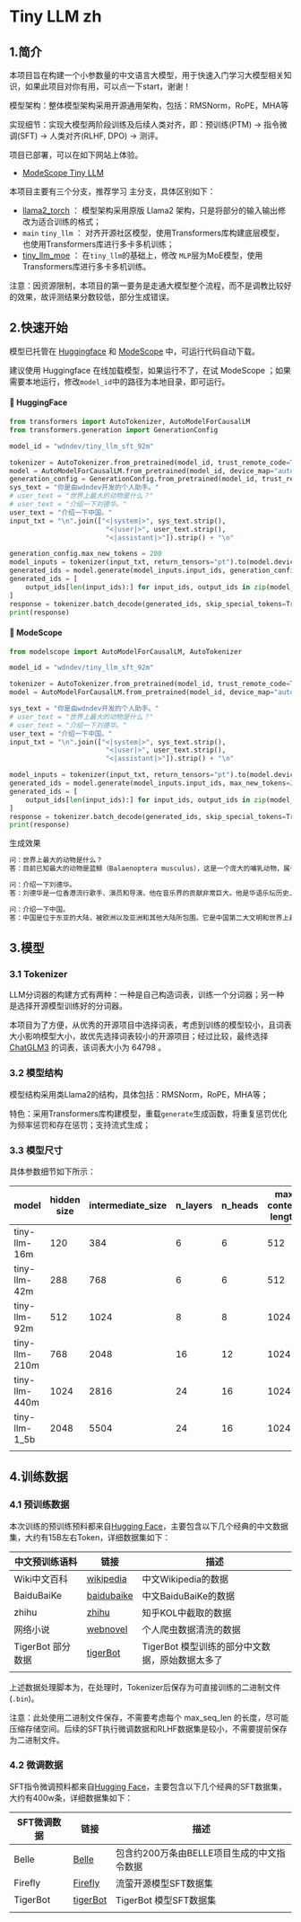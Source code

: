 # Tiny LLM zh

## 1.简介

本项目旨在构建一个小参数量的中文语言大模型，用于快速入门学习大模型相关知识，如果此项目对你有用，可以点一下start，谢谢！

模型架构：整体模型架构采用开源通用架构，包括：RMSNorm，RoPE，MHA等

实现细节：实现大模型两阶段训练及后续人类对齐，即：预训练(PTM) -> 指令微调(SFT) -> 人类对齐(RLHF, DPO) -> 测评。

项目已部署，可以在如下网站上体验。

- [ModeScope Tiny LLM](https://www.modelscope.cn/studios/wdndev/tiny_llm_92m_demo/summary)

本项目主要有三个分支，推荐学习 主分支，具体区别如下：

- [llama2_torch](https://github.com/wdndev/tiny-llm-zh/tree/llama2_torch) ： 模型架构采用原版 Llama2 架构，只是将部分的输入输出修改为适合训练的格式；
- `main`   `tiny_llm` ： 对齐开源社区模型，使用Transformers库构建底层模型，也使用Transformers库进行多卡多机训练；
- [tiny_llm_moe](https://github.com/wdndev/tiny-llm-zh/tree/tiny_llm_moe) ： 在`tiny_llm`的基础上，修改 `MLP`层为MoE模型，使用Transformers库进行多卡多机训练。

注意：因资源限制，本项目的第一要务是走通大模型整个流程，而不是调教比较好的效果，故评测结果分数较低，部分生成错误。

## 2.快速开始

模型已托管在 [Huggingface](https://huggingface.co/wdndev/tiny_llm_sft_92m) 和 [ModeScope](https://www.modelscope.cn/models/wdndev/tiny_llm_sft_92m) 中，可运行代码自动下载。

建议使用 Huggingface 在线加载模型，如果运行不了，在试 ModeScope ；如果需要本地运行，修改`model_id`中的路径为本地目录，即可运行。

#### 🤗 HuggingFace

```python
from transformers import AutoTokenizer, AutoModelForCausalLM
from transformers.generation import GenerationConfig

model_id = "wdndev/tiny_llm_sft_92m"

tokenizer = AutoTokenizer.from_pretrained(model_id, trust_remote_code=True)
model = AutoModelForCausalLM.from_pretrained(model_id, device_map="auto", trust_remote_code=True)
generation_config = GenerationConfig.from_pretrained(model_id, trust_remote_code=True)
sys_text = "你是由wdndev开发的个人助手。"
# user_text = "世界上最大的动物是什么？"
# user_text = "介绍一下刘德华。"
user_text = "介绍一下中国。"
input_txt = "\n".join(["<|system|>", sys_text.strip(), 
                        "<|user|>", user_text.strip(), 
                        "<|assistant|>"]).strip() + "\n"

generation_config.max_new_tokens = 200
model_inputs = tokenizer(input_txt, return_tensors="pt").to(model.device)
generated_ids = model.generate(model_inputs.input_ids, generation_config=generation_config)
generated_ids = [
    output_ids[len(input_ids):] for input_ids, output_ids in zip(model_inputs.input_ids, generated_ids)
]
response = tokenizer.batch_decode(generated_ids, skip_special_tokens=True)[0]
print(response)
```

#### 🤖 ModeScope

```python
from modelscope import AutoModelForCausalLM, AutoTokenizer

model_id = "wdndev/tiny_llm_sft_92m"

tokenizer = AutoTokenizer.from_pretrained(model_id, trust_remote_code=True)
model = AutoModelForCausalLM.from_pretrained(model_id, device_map="auto", trust_remote_code=True)

sys_text = "你是由wdndev开发的个人助手。"
# user_text = "世界上最大的动物是什么？"
# user_text = "介绍一下刘德华。"
user_text = "介绍一下中国。"
input_txt = "\n".join(["<|system|>", sys_text.strip(), 
                        "<|user|>", user_text.strip(), 
                        "<|assistant|>"]).strip() + "\n"

model_inputs = tokenizer(input_txt, return_tensors="pt").to(model.device)
generated_ids = model.generate(model_inputs.input_ids, max_new_tokens=200)
generated_ids = [
    output_ids[len(input_ids):] for input_ids, output_ids in zip(model_inputs.input_ids, generated_ids)
]
response = tokenizer.batch_decode(generated_ids, skip_special_tokens=True)[0]
print(response)
```


生成效果
```bash
问：世界上最大的动物是什么？
答：目前已知最大的动物是蓝鲸（Balaenoptera musculus），这是一个庞大的哺乳动物，属于须鲸亚目、须鲸科中的最大物种。蓝鲸的身长可达30米以上，体重可达175吨。它们在海洋中生活，主要以浮游生物为食，如甲壳类动物和小型鱼类等。由于其巨大的体型和复杂的生态群落，蓝鲸成为海洋旅游的热门景点之一。

问：介绍一下刘德华。
答：刘德华是一位香港流行歌手、演员和导演，他在音乐界的贡献非常巨大。他是华语乐坛历史上最伟大的艺人之一，代表作品包括《爱我身体》和《肥皂泡》。他也经常参演电影和电视剧，并在电视上受到好评。

问：介绍一下中国。
答：中国是位于东亚的大陆，被欧洲以及亚洲和其他大陆所包围。它是中国第二大文明和世界上最大的经济体之一。中国的历史可以追溯到公元前5000年左右，从古至今都有其独特的文化和语言传承者。

```

## 3.模型

### 3.1 Tokenizer

LLM分词器的构建方式有两种：一种是自己构造词表，训练一个分词器；另一种是选择开源模型训练好的分词器。

本项目为了方便，从优秀的开源项目中选择词表，考虑到训练的模型较小，且词表大小影响模型大小，故优先选择词表较小的开源项目；经过比较，最终选择 [ChatGLM3](https://huggingface.co/THUDM/chatglm3-6b) 的词表，该词表大小为 64798 。

### 3.2 模型结构

模型结构采用类Llama2的结构，具体包括：RMSNorm，RoPE，MHA等；

特色：采用Transformers库构建模型，重载`generate`生成函数，将重复惩罚优化为频率惩罚和存在惩罚；支持流式生成；


### 3.3 模型尺寸

具体参数细节如下所示：

| model            | hidden size | intermediate_size | n_layers | n_heads | max context length | params | vocab size |
| ---------------- | ----------- | ----------------- | -------- | ------- | ------------------ | ------ | ---------- |
| tiny-llm-16m     | 120   | 384        | 6       | 6          | 512                | 16M     | 64798      |
| tiny-llm-42m     | 288   | 768        | 6       | 6          | 512                | 42M     | 64798      |
| tiny-llm-92m     | 512   | 1024       | 8       | 8          | 1024               | 92M     | 64798      |
| tiny-llm-210m    | 768   | 2048       | 16      | 12         | 1024               | 210M    | 64798      |
| tiny-llm-440m    | 1024  | 2816       | 24      | 16         | 1024               | 440M    | 64798      |
| tiny-llm-1_5b    | 2048  | 5504       | 24      | 16         | 1024               | 1.5B    | 64798      |
|  |  |  |  |  |  |  |  |


## 4.训练数据

### 4.1 预训练数据

本次训练的预训练预料都来自[Hugging Face](https://huggingface.co/)，主要包含以下几个经典的中文数据集，大约有15B左右Token，详细数据集如下：

| 中文预训练语料    | 链接                                                         | 描述                                            |
| ----------------- | ------------------------------------------------------------ | ----------------------------------------------- |
| Wiki中文百科      | [wikipedia](https://huggingface.co/datasets/pleisto/wikipedia-cn-20230720-filtered) | 中文Wikipedia的数据                             |
| BaiduBaiKe        | [baidubaike](https://huggingface.co/datasets/xuqinyang/BaiduBaike-5.63M) | 中文BaiduBaiKe的数据                            |
| zhihu             | [zhihu](https://huggingface.co/datasets/wangrui6/Zhihu-KOL)  | 知乎KOL中截取的数据                             |
| 网络小说      | [webnovel](https://huggingface.co/datasets/wdndev/webnovel-chinese) | 个人爬虫数据清洗的数据                             |
| TigerBot 部分数据 | [tigerBot](https://huggingface.co/datasets/TigerResearch/pretrain_zh) | TigerBot 模型训练的部分中文数据，原始数据太多了 |
|                   |                                                              |                                                 |

上述数据处理脚本为，在处理时，Tokenizer后保存为可直接训练的二进制文件(`.bin`)。

注意：此处使用二进制文件保存，不需要考虑每个 max_seq_len 的长度，尽可能压缩存储空间。后续的SFT执行微调数据和RLHF数据集是较小，不需要提前保存为二进制文件。


### 4.2 微调数据

SFT指令微调预料都来自[Hugging Face](https://huggingface.co/)，主要包含以下几个经典的SFT数据集，大约有400w条，详细数据集如下：

| SFT微调数据 | 链接                                                         | 描述                                       |
| ----------- | ------------------------------------------------------------ | ------------------------------------------ |
| Belle       | [Belle](https://huggingface.co/datasets/BelleGroup/train_2M_CN) | 包含约200万条由BELLE项目生成的中文指令数据 |
| Firefly     | [Firefly](https://huggingface.co/datasets/YeungNLP/firefly-train-1.1M) | 流萤开源模型SFT数据集                      |
| TigerBot    | [tigerBot](https://huggingface.co/datasets/TigerResearch/sft_zh) | TigerBot 模型SFT数据集                     |
|             |                                                              |                                            |




